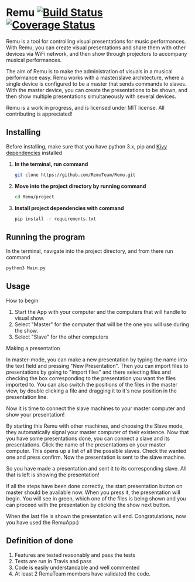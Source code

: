 # Remu [![Build Status](https://travis-ci.org/RemuTeam/Remu.svg#1?branch=master)](https://travis-ci.org/RemuTeam/Remu) [![Coverage Status](https://coveralls.io/repos/github/RemuTeam/Remu/badge.svg#2?branch=master)](https://coveralls.io/github/RemuTeam/Remu?branch=master)
Remu is a tool for controlling visual presentations for music performances. With Remu, you can create visual presentations and share them with other devices via WiFi network, and then show through projectors to accompany musical performances.

The aim of Remu is to make the administration of visuals in a musical performance easy. Remu works with a master/slave architecture, where a single device is configured to be a master that sends commands to slaves. With the master device, you can create the presentations to be shown, and then show multiple presentations simultaneously with several devices. 

Remu is a work in progress, and is licensed under MIT license. All contributing is appreciated!

## Installing

Before installing, make sure that you have python 3.x, pip and [Kivy dependencies](https://kivy.org) installed

1. **In the terminal, run command**

    ```bash
    git clone https://github.com/RemuTeam/Remu.git
    ```

2. **Move into the project directory by running command**
    ```bash
    cd Remu/project
    ```

3. **Install project dependencies with command**
    ```bash
    pip install -r requirements.txt
    ```
## Running the program
In the terminal, navigate into the project directory, and from there run command
   ```bash
   python3 Main.py
   ``` 
   
## Usage
How to begin

1. Start the App with your computer and the computers that will handle to visual show.
2. Select "Master" for the computer that will be the one you will use during the show.
3. Select "Slave" for the other computers

Making a presentation

In master-mode, you can make a new presentation by typing the name into the text field and pressing "New Presentation".
Then you can import files to presentations by going to "import files" and there selecting files and checking the box
corresponding to the presentation you want the files imported to. You can also switch the positions of the files
in the master view, by double clicking a file and dragging it to it's new position in the presentation line.

Now it is time to connect the slave machines to your master computer and show your presentation!

By starting this Remu with other machines, and choosing the Slave mode, they automatically signal your master computer
of their existence. Now that you have some presentations done, you can connect a slave and its presentations.
Click the name of the presentations on your master computer. This opens up a list of all the possible slaves. Check
the wanted one and press confirm. Now the presentation is sent to the slave machine.

So you have made a presentation and sent it to its corresponding slave. All that is left is showing the presentation!

If all the steps have been done correctly, the start presentation button on master should be available now. When you
press it, the presentation will begin. You will see in green, which one of the files is being shown and you can proceed
with the presentation by clicking the show next button.

When the last file is shown the presentation will end. Congratulations, now you have used the RemuApp:)

## Definition of done

1. Features are tested reasonably and pass the tests
2. Tests are run in Travis and pass
3. Code is easily understandable and well commented
4. At least 2 RemuTeam members have validated the code.
